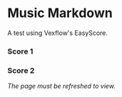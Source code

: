 # Music Markdown

A test using Vexflow's EasyScore.

### Score 1

<script src="https://cdn.jsdelivr.net/npm/vexflow@4.2.2/build/cjs/vexflow.js"></script>

<div id="score1"></div>

### Score 2

<div id="score2"></div>

<script>
const { Renderer, Stave, TextNote } = Vex.Flow;

// Create an SVG renderer and attach it to the DIV element named "boo".
const div1 = document.getElementById("score1");
const renderer1 = new Renderer(div1, Renderer.Backends.SVG);
// Configure the rendering context.
renderer1.resize(500, 150);
const context1 = renderer1.getContext();
// Create a stave of width 400 at position 10, 40 on the canvas.
const stave1 = new Stave(10, 40, 400);
// Add a clef and time signature.
stave1.addClef("treble").addTimeSignature("4/4");
// Connect it to the rendering context and draw!
stave1.setContext(context1).draw();
// Create an SVG renderer and attach it to the DIV element named "boo".

const div2 = document.getElementById("score2");
const renderer2 = new Renderer(div2, Renderer.Backends.SVG);
// Configure the rendering context.
renderer2.resize(500, 150);
const context2 = renderer2.getContext();
// Create a stave of width 400 at position 10, 40 on the canvas.
const stave2 = new Stave(10, 40, 400);
// Add a clef and time signature.
stave2.addClef("treble").addTimeSignature("4/4");
// Connect it to the rendering context and draw!
stave2.setContext(context2).draw();
</script>

*The page must be refreshed to view.*

